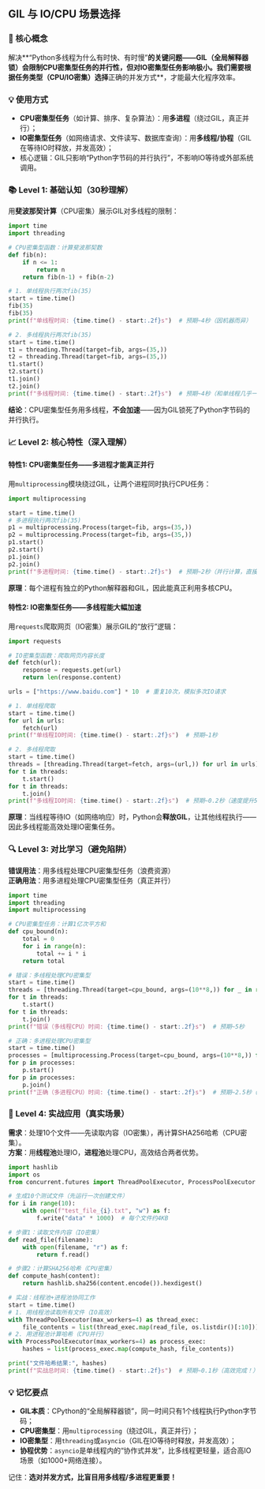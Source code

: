 ## GIL 与 IO/CPU 场景选择

### 🎯 核心概念
解决**“Python多线程为什么有时快、有时慢”**的关键问题——GIL（全局解释器锁）会限制CPU密集型任务的并行性，但对IO密集型任务影响极小。我们需要根据任务类型（CPU/IO密集）选择**正确的并发方式**，才能最大化程序效率。


### 💡 使用方式
- **CPU密集型任务**（如计算、排序、复杂算法）：用**多进程**（绕过GIL，真正并行）；
- **IO密集型任务**（如网络请求、文件读写、数据库查询）：用**多线程/协程**（GIL在等待IO时释放，并发高效）；
- 核心逻辑：GIL只影响“Python字节码的并行执行”，不影响IO等待或外部系统调用。


### 📚 Level 1: 基础认知（30秒理解）
用**斐波那契计算**（CPU密集）展示GIL对多线程的限制：

```python
import time
import threading

# CPU密集型函数：计算斐波那契数
def fib(n):
    if n <= 1:
        return n
    return fib(n-1) + fib(n-2)

# 1. 单线程执行两次fib(35)
start = time.time()
fib(35)
fib(35)
print(f"单线程时间: {time.time() - start:.2f}s")  # 预期~4秒（因机器而异）

# 2. 多线程执行两次fib(35)
start = time.time()
t1 = threading.Thread(target=fib, args=(35,))
t2 = threading.Thread(target=fib, args=(35,))
t1.start()
t2.start()
t1.join()
t2.join()
print(f"多线程时间: {time.time() - start:.2f}s")  # 预期~4秒（和单线程几乎一样！GIL导致无法并行）
```

**结论**：CPU密集型任务用多线程，**不会加速**——因为GIL锁死了Python字节码的并行执行。


### 📈 Level 2: 核心特性（深入理解）
#### 特性1: CPU密集型任务——多进程才能真正并行
用`multiprocessing`模块绕过GIL，让两个进程同时执行CPU任务：

```python
import multiprocessing

start = time.time()
# 多进程执行两次fib(35)
p1 = multiprocessing.Process(target=fib, args=(35,))
p2 = multiprocessing.Process(target=fib, args=(35,))
p1.start()
p2.start()
p1.join()
p2.join()
print(f"多进程时间: {time.time() - start:.2f}s")  # 预期~2秒（并行计算，直接减半！）
```

**原理**：每个进程有独立的Python解释器和GIL，因此能真正利用多核CPU。


#### 特性2: IO密集型任务——多线程能大幅加速
用`requests`爬取网页（IO密集）展示GIL的“放行”逻辑：

```python
import requests

# IO密集型函数：爬取网页内容长度
def fetch(url):
    response = requests.get(url)
    return len(response.content)

urls = ["https://www.baidu.com"] * 10  # 重复10次，模拟多次IO请求

# 1. 单线程爬取
start = time.time()
for url in urls:
    fetch(url)
print(f"单线程IO时间: {time.time() - start:.2f}s")  # 预期~1秒

# 2. 多线程爬取
start = time.time()
threads = [threading.Thread(target=fetch, args=(url,)) for url in urls]
for t in threads:
    t.start()
for t in threads:
    t.join()
print(f"多线程IO时间: {time.time() - start:.2f}s")  # 预期~0.2秒（速度提升5倍！）
```

**原理**：当线程等待IO（如网络响应）时，Python会**释放GIL**，让其他线程执行——因此多线程能高效处理IO密集任务。


### 🔍 Level 3: 对比学习（避免陷阱）
**错误用法**：用多线程处理CPU密集型任务（浪费资源）  
**正确用法**：用多进程处理CPU密集型任务（真正并行）

```python
import time
import threading
import multiprocessing

# CPU密集型任务：计算1亿次平方和
def cpu_bound(n):
    total = 0
    for i in range(n):
        total += i * i
    return total

# 错误：多线程处理CPU密集型
start = time.time()
threads = [threading.Thread(target=cpu_bound, args=(10**8,)) for _ in range(2)]
for t in threads:
    t.start()
for t in threads:
    t.join()
print(f"错误（多线程CPU）时间: {time.time() - start:.2f}s")  # 预期~5秒

# 正确：多进程处理CPU密集型
start = time.time()
processes = [multiprocessing.Process(target=cpu_bound, args=(10**8,)) for _ in range(2)]
for p in processes:
    p.start()
for p in processes:
    p.join()
print(f"正确（多进程CPU）时间: {time.time() - start:.2f}s")  # 预期~2.5秒（直接减半）
```


### 🚀 Level 4: 实战应用（真实场景）
**需求**：处理10个文件——先读取内容（IO密集），再计算SHA256哈希（CPU密集）。  
**方案**：用**线程池**处理IO，**进程池**处理CPU，高效结合两者优势。

```python
import hashlib
import os
from concurrent.futures import ThreadPoolExecutor, ProcessPoolExecutor

# 生成10个测试文件（先运行一次创建文件）
for i in range(10):
    with open(f"test_file_{i}.txt", "w") as f:
        f.write("data" * 1000)  # 每个文件约4KB

# 步骤1：读取文件内容（IO密集）
def read_file(filename):
    with open(filename, "r") as f:
        return f.read()

# 步骤2：计算SHA256哈希（CPU密集）
def compute_hash(content):
    return hashlib.sha256(content.encode()).hexdigest()

# 实战：线程池+进程池协同工作
start = time.time()
# 1. 用线程池读取所有文件（IO高效）
with ThreadPoolExecutor(max_workers=4) as thread_exec:
    file_contents = list(thread_exec.map(read_file, os.listdir()[:10]))  # 取前10个测试文件
# 2. 用进程池计算哈希（CPU并行）
with ProcessPoolExecutor(max_workers=4) as process_exec:
    hashes = list(process_exec.map(compute_hash, file_contents))

print("文件哈希结果:", hashes)
print(f"实战总时间: {time.time() - start:.2f}s")  # 预期~0.1秒（高效完成！）
```


### 💡 记忆要点
- **GIL本质**：CPython的“全局解释器锁”，同一时间只有1个线程执行Python字节码；
- **CPU密集型**：用`multiprocessing`（绕过GIL，真正并行）；
- **IO密集型**：用`threading`或`asyncio`（GIL在IO等待时释放，并发高效）；
- **协程优势**：`asyncio`是单线程内的“协作式并发”，比多线程更轻量，适合高IO场景（如1000+网络连接）。

记住：**选对并发方式，比盲目用多线程/多进程更重要！**